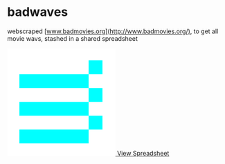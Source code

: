 # badwaves
webscraped [www.badmovies.org](http://www.badmovies.org/), to get all movie wavs, stashed in a shared spreadsheet

[![CSV - GS](https://github.com/calvinmorett/img/blob/main/badwaves_blue.gif)
View Spreadsheet](https://docs.google.com/spreadsheets/d/1C0D_HLAEsvL3XcT-CToq0OUDzu3q9Id1fRY_CrTCGZQ)
